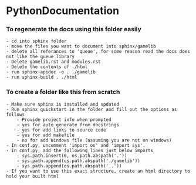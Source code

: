 # PythonDocumentation
### To regenerate the docs using this folder easily

    - cd into sphinx folder
    - move the files you want to document into sphinx/gamelib
    - delete all referances to 'queue', for some reason read the docs does not like the queue library
    - Delete gamelib.rst and modules.rst
    - Delete the contents of ./html
    - run sphinx-apidoc -o . ./gamelib
    - run sphinx-build . ./html

### To create a folder like this from scratch

    - Make sure sphinx is installed and updated
    - Run sphinx quickstart in the folder and fill out the options as follows
        - Provide project info when prompted
        - yes for auto generate from docstrings
        - yes for add links to source code
        - yes for add makefile
        - no for add Windows file (assuming you are not on windows)
    - In conf.py, uncomment 'import os' and 'import sys'.
    - In conf.py, add the following lines just below imports
        - sys.path.insert(0, os.path.abspath('.')) 
        - sys.path.append(os.path.abspath('./gamelib'))  
        - sys.path.append(os.path.abspath('..'))
    - If you want to use this exact structure, create an html directory to hold your built html
